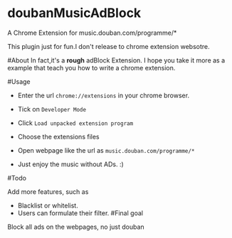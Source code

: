 # doubanMusicAdBlock
A Chrome Extension for music.douban.com/programme/*

This plugin just for fun.I don't release to chrome extension websotre.

#About
In fact,it's a **rough** adBlock Extension.
I hope you take it more as a example that teach you how to write a chrome extension.

#Usage

- Enter the url `chrome://extensions` in your chrome browser.

- Tick on `Developer Mode`

- Click `Load unpacked extension program`

- Choose the extensions files

- Open webpage like the url as `music.douban.com/programme/*`

- Just enjoy the music without ADs. :)

#Todo

Add more features, such as 
- Blacklist or whitelist.
- Users can formulate their filter.
#Final goal 

Block all ads on the webpages, no just douban 